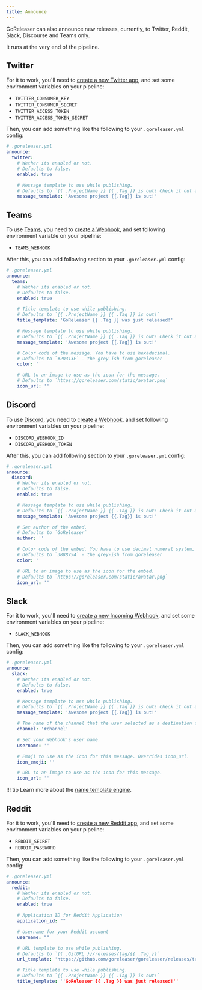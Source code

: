 ```yaml
---
title: Announce
---
```


GoReleaser can also announce new releases, currently, to Twitter, Reddit, Slack, Discourse and Teams only.

It runs at the very end of the pipeline.

## Twitter

For it to work, you'll need to [create a new Twitter app](https://developer.twitter.com/en/portal/apps/new), and set some environment variables on your pipeline:

- `TWITTER_CONSUMER_KEY`
- `TWITTER_CONSUMER_SECRET`
- `TWITTER_ACCESS_TOKEN`
- `TWITTER_ACCESS_TOKEN_SECRET`

Then, you can add something like the following to your `.goreleaser.yml` config:

```yaml
# .goreleaser.yml
announce:
  twitter:
    # Wether its enabled or not.
    # Defaults to false.
    enabled: true

    # Message template to use while publishing.
    # Defaults to `{{ .ProjectName }} {{ .Tag }} is out! Check it out at {{ .GitURL }}/releases/tag/{{ .Tag }}`
    message_template: 'Awesome project {{.Tag}} is out!'
```

## Teams

To use [Teams](https://www.microsoft.com/de-de/microsoft-teams/group-chat-software), you need to [create a Webhook](https://docs.microsoft.com/en-us/microsoftteams/platform/webhooks-and-connectors/how-to/add-incoming-webhook), and set following environment variable on your pipeline:

- `TEAMS_WEBHOOK`

After this, you can add following section to your `.goreleaser.yml` config:

```yaml
# .goreleaser.yml
announce:
  teams:
    # Wether its enabled or not.
    # Defaults to false.
    enabled: true

    # Title template to use while publishing.
    # Defaults to `{{ .ProjectName }} {{ .Tag }} is out!`
    title_template: 'GoReleaser {{ .Tag }} was just released!'

    # Message template to use while publishing.
    # Defaults to `{{ .ProjectName }} {{ .Tag }} is out! Check it out at {{ .GitURL }}/releases/tag/{{ .Tag }}`
    message_template: 'Awesome project {{.Tag}} is out!'

    # Color code of the message. You have to use hexadecimal.
    # Defaults to `#2D313E` - the grey-ish from goreleaser
    color: ''

    # URL to an image to use as the icon for the message.
    # Defaults to `https://goreleaser.com/static/avatar.png`
    icon_url: ''
```

## Discord

To use [Discord](https://discord.com/), you need to [create a Webhook](https://support.discord.com/hc/en-us/articles/228383668-Intro-to-Webhooks), and set following environment variables on your pipeline:

- `DISCORD_WEBHOOK_ID`
- `DISCORD_WEBHOOK_TOKEN`

After this, you can add following section to your `.goreleaser.yml` config:

```yaml
# .goreleaser.yml
announce:
  discord:
    # Wether its enabled or not.
    # Defaults to false.
    enabled: true

    # Message template to use while publishing.
    # Defaults to `{{ .ProjectName }} {{ .Tag }} is out! Check it out at {{ .GitURL }}/releases/tag/{{ .Tag }}`
    message_template: 'Awesome project {{.Tag}} is out!'

    # Set author of the embed.
    # Defaults to `GoReleaser`
    author: ''

    # Color code of the embed. You have to use decimal numeral system, not hexadecimal.
    # Defaults to `3888754` - the grey-ish from goreleaser
    color: ''

    # URL to an image to use as the icon for the embed.
    # Defaults to `https://goreleaser.com/static/avatar.png`
    icon_url: ''
```


## Slack

For it to work, you'll need to [create a new Incoming Webhook](https://api.slack.com/messaging/webhooks), and set some environment variables on your pipeline:

- `SLACK_WEBHOOK`

Then, you can add something like the following to your `.goreleaser.yml` config:

```yaml
# .goreleaser.yml
announce:
  slack:
    # Wether its enabled or not.
    # Defaults to false.
    enabled: true

    # Message template to use while publishing.
    # Defaults to `{{ .ProjectName }} {{ .Tag }} is out! Check it out at {{ .GitURL }}/releases/tag/{{ .Tag }}`
    message_template: 'Awesome project {{.Tag}} is out!'

    # The name of the channel that the user selected as a destination for webhook messages.
    channel: '#channel'

    # Set your Webhook's user name.
    username: ''

    # Emoji to use as the icon for this message. Overrides icon_url.
    icon_emoji: ''

    # URL to an image to use as the icon for this message.
    icon_url: ''
```

!!! tip
    Learn more about the [name template engine](/customization/templates/).

## Reddit

For it to work, you'll need to [create a new Reddit app](https://www.reddit.com/prefs/apps), and set some environment variables on your pipeline:

- `REDDIT_SECRET`
- `REDDIT_PASSWORD`

Then, you can add something like the following to your `.goreleaser.yml` config:

```yaml
# .goreleaser.yml
announce:
  reddit:
    # Wether its enabled or not.
    # Defaults to false.
    enabled: true

    # Application ID for Reddit Application
    application_id: ""

    # Username for your Reddit account
    username: ""

    # URL template to use while publishing.
    # Defaults to `{{ .GitURL }}/releases/tag/{{ .Tag }}`
    url_template: 'https://github.com/goreleaser/goreleaser/releases/tag/{{ .Tag }}'

    # Title template to use while publishing.
    # Defaults to `{{ .ProjectName }} {{ .Tag }} is out!`
    title_template: ''GoReleaser {{ .Tag }} was just released!''
```
